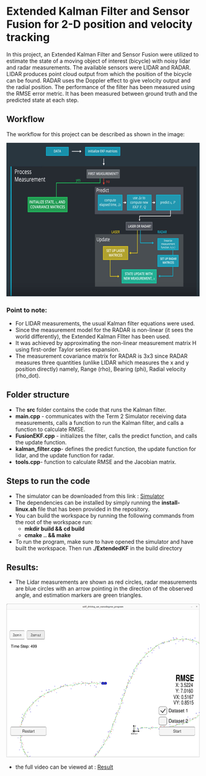 # Extended Kalman Filter and Sensor Fusion for 2-D position and velocity tracking
In this project, an Extended Kalman Filter and Sensor Fusion were utilized to estimate the state of a moving object of interest (bicycle) with noisy lidar and radar measurements. 
The available sensors were LIDAR and RADAR. LIDAR produces point cloud output from which the position of the bicycle can be found. RADAR uses the Doppler effect to give velocity output and the radial position.
The performance of the filter has been measured using the RMSE error metric. It has been measured between ground truth and the predicted state at each step.

## Workflow
The workflow for this project can be described as shown in the image:

<p align="center">
<img width="600" height="400" src="https://github.com/Badri-R-S/EKF_sensor_fusion/blob/main/Results/kalman_filter_map.png"
</p> 

### Point to note:
- For LIDAR measurements, the usual Kalman filter equations were used.
- Since the measurement model for the RADAR is non-linear (it sees the world differently), the Extended Kalman FIlter has been used.
- It was achieved by approximating the non-linear measurement matrix H using first-order Taylor series expansion.
- The measurement covariance matrix for RADAR is 3x3 since RADAR measures three quantities (unlike LIDAR which measures the x and y position directly) namely, Range (rho), Bearing (phi), Radial velocity (rho_dot).

## Folder structure
- The **src** folder contains the code that runs the Kalman filter.
- **main.cpp** - communicates with the Term 2 Simulator receiving data measurements, calls a function to run the Kalman filter, and calls a function to calculate RMSE.
- **FusionEKF.cpp** - initializes the filter, calls the predict function, and calls the update function.
- **kalman_filter.cpp**- defines the predict function, the update function for lidar, and the update function for radar.
- **tools.cpp**- function to calculate RMSE and the Jacobian matrix.

## Steps to run the code
- The simulator can be downloaded from this link : [Simulator](https://github.com/udacity/self-driving-car-sim/releases/)
- The dependencies can be installed by simply running the **install-linux.sh** file that has been provided in the repository.
- You can build the workspace by running the following commands from the root of the workspace run:
  -  **mkdir build && cd build**
  -  **cmake .. && make**
- To run the program, make sure to have opened the simulator and have built the workspace. Then run **./ExtendedKF** in the build directory

## Results:
- The Lidar measurements are shown as red circles, radar measurements are blue circles with an arrow pointing in the direction of the observed angle, and estimation markers are green triangles.
<p align="center">
<img width="600" height="400" src="https://github.com/Badri-R-S/EKF_sensor_fusion/blob/main/Results/Screenshot%20from%202024-01-11%2008-39-16.png"
</p> 
  
- the full video can be viewed at : [Result](https://drive.google.com/file/d/1neUnBMtkMTQONFciqeQmb8F5wN_0QcJu/view?usp=sharing)
